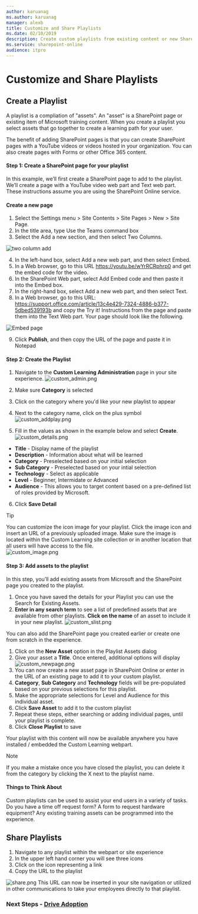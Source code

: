 ```yaml
---
author: karuanag
ms.author: karuanag
manager: alexb
title: Customize and Share Playlists
ms.date: 02/10/2019
description: Create custom playlists from existing content or new SharePoint pages
ms.service: sharepoint-online
audience: itpro
---
```


# Customize and Share Playlists

## Create a Playlist

A playlist is a compliation of "assets". An "asset" is a SharePoint page or existing item of Microsoft training content. When you create a playlist you select assets that go together to create a learning path for your user.  

The benefit of adding SharePoint pages is that you can create SharePoint pages with a YouTube videos or videos hosted in your organization. You can also create pages with Forms or other Office 365 content.  

#### Step 1: Create a SharePoint page for your playlist
In this example, we’ll first create a SharePoint page to add to the playlist. We’ll create a page with a YouTube video web part and Text web part.  These instructions assume you are using the SharePoint Online service. 

#### Create a new page
1.	Select the Settings menu > Site Contents > Site Pages > New > Site Page.
2.	In the title area, type Use the Teams command box
3.	Select the Add a new section, and then select Two Columns.

![two column add](media/clo365addtwocolumn.png)

4.	In the left-hand box, select Add a new web part, and then select Embed. 
5.	In a Web browser, go to this URL https://youtu.be/wYrRCRphrp0 and get the embed code for the video. 
6.	In the SharePoint Web part, select Add Embed code and then paste it into the Embed box. 
7.	In the right-hand box, select Add a new web part, and then select Text. 
8.	In a Web browser, go to this URL: https://support.office.com/article/13c4e429-7324-4886-b377-5dbed539193b and copy the Try it! Instructions from the page and paste them into the Text Web part. Your page should look like the following. 

![Embed page](media/clo365teamscommandbox.png)

9.	Click **Publish**, and then copy the URL of the page and paste it in Notepad

#### Step 2: Create the Playlist

1. Navigate to the **Custom Learning Administration** page in your site experience.
![custom_admin.png](media/custom_admin.png)
1. Make sure **Category** is selected 
1. Click on the category where you'd like your new playlist to appear
1. Next to the category name, click on the plus symbol
![custom_addplay.png](media/custom_addplay.png)

1. Fill in the values as shown in the example below and select **Create**. 
![custom_details.png](media/custom_details.png)
- **Title** - Display name of the playlist
- **Description** - Information about what will be learned
- **Category** - Preselected based on your initial selection
- **Sub Category** - Preselected based on your intial selection
- **Technology** - Select as applicable
- **Level** - Beginner, Intermidate or Advanced
- **Audience** - This allows you to target content based on a pre-defined list of roles provided by Microsoft.

6. Click **Save Detail**

> [!TIP]
> You can customize the icon image for your playlist.  Click the image icon and insert an URL of a previously uploaded image.  Make sure the image is located within the Custom Learning site collection or in another location that all users will have access to the file.  
![custom_image.png](media/custom_image.png)

#### Step 3: Add assets to the playlist
In this step, you’ll add existing assets from Microsoft and the SharePoint page you created to the playlist. 

1. Once you have saved the details for your Playlist you can use the Search for Existing Assets.
1. **Enter in any search term** to see a list of predefined assets that are available from other playlists. **Click on the name** of an asset to include it in your new playlist.
![custom_slist.png](media/custom_slist.png)

You can also add the SharePoint page you created earlier or create one from scratch in the experience.

1. Click on the **New Asset** option in the Playlist Assets dialog
1. Give your asset a **Title**. Once entered, additional options will display
![custom_newpage.png](media/custom_newpage.png)
1. You can now create a new asset page in SharePoint Online or enter in the URL of an existing page to add it to your custom playlist. 
1. **Category**, **Sub Category** and **Technology** fields will be pre-populated based on your previous selections for this playlist.
1. Make the appropriate selections for Level and Audience for this individual asset.  
1. Click **Save Asset** to add it to the custom playlist
1. Repeat these steps, either searching or adding individual pages, until your playlist is complete. 
1. Click **Close Playlist** to save

Your playlist with this content will now be available anywhere you have installed / embedded the Custom Learning webpart. 

> [!NOTE]
> If you make a mistake once you have closed the playlist, you can delete it from the category by clicking the X next to the playlist name.  

#### Things to Think About

Custom playlists can be used to assist your end users in a variety of tasks.  Do you have a time off request form?  A form to request hardware equipment?  Any existing training assets can be programmed into the experience.  

## Share Playlists

1. Navigate to any playlist within the webpart or site experience
1. In the upper left hand corner you will see three icons
1. Click on the icon representing a link
1. Copy the URL to the playlist

![share.png](media/share.png)
This URL can now be inserted in your site navigation or utilized in other communications to take your employees directly to that playlist. 

### Next Steps - [Drive Adoption](driveadoption.md)

